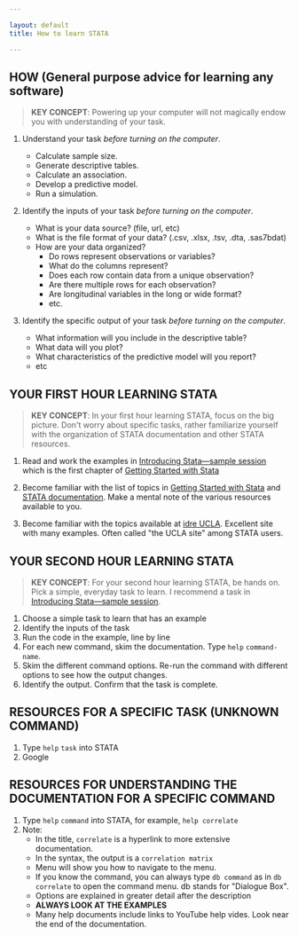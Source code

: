 ```yaml
---

layout: default
title: How to learn STATA

---
```


## HOW (General purpose advice for learning any software)

>**KEY CONCEPT**: Powering up your computer will not magically endow you with understanding of your task.

1. Understand your task *before turning on the computer*.

   * Calculate sample size.
   * Generate descriptive tables.
   * Calculate an association.
   * Develop a predictive model.
   * Run a simulation.

1. Identify the inputs of your task *before turning on the computer*.

   * What is your data source? (file, url, etc)
   * What is the file format of your data? (.csv, .xlsx, .tsv, .dta, .sas7bdat)
   * How are your data organized?
      * Do rows represent observations or variables?
      * What do the columns represent?
      * Does each row contain data from a unique observation?
      * Are there multiple rows for each observation?
      * Are longitudinal variables in the long or wide format?
      * etc.

1. Identify the specific output of your task *before turning on the computer*.

   * What information will you include in the descriptive table?
   * What data will you plot?
   * What characteristics of the predictive model will you report?
   * etc


## YOUR FIRST HOUR LEARNING STATA

>**KEY CONCEPT**: In your first hour learning STATA, focus on the big picture.  Don't worry about specific tasks, rather familiarize yourself with the organization of STATA documentation and other STATA resources.

1. Read and work the examples in [Introducing Stata—sample session](http://www.stata.com/manuals14/gsu1.pdf) which is the first chapter of [Getting Started with Stata](http://www.stata.com/bookstore/getting-started-unix/)

1. Become familiar with the list of topics in [Getting Started with Stata](http://www.stata.com/bookstore/getting-started-unix/) and [STATA documentation](http://www.stata.com/features/documentation/).  Make a mental note of the various resources available to you.

1. Become familiar with the topics available at [idre UCLA](http://www.ats.ucla.edu/stat/stata/).  Excellent site with many examples.  Often called "the UCLA site" among STATA users.


## YOUR SECOND HOUR LEARNING STATA

>**KEY CONCEPT**: For your second hour learning STATA, be hands on.  Pick a simple, everyday task to learn.  I recommend a task in [Introducing Stata—sample session](http://www.stata.com/manuals14/gsu1.pdf).

1. Choose a simple task to learn that has an example
1. Identify the inputs of the task
1. Run the code in the example, line by line
1. For each new command, skim the documentation.  Type `help` `command-name`.
1. Skim the different command options. Re-run the command with different options to see how the output changes.
1. Identify the output.  Confirm that the task is complete.


## RESOURCES FOR A SPECIFIC TASK (UNKNOWN COMMAND)

1. Type `help` `task` into STATA
1. Google


## RESOURCES FOR UNDERSTANDING THE DOCUMENTATION FOR A SPECIFIC COMMAND

1. Type `help` `command` into STATA, for example, `help correlate`
1. Note:
   * In the title, `correlate` is a hyperlink to more extensive documentation.
   * In the syntax, the output is a `correlation matrix`
   * Menu will show you how to navigate to the menu.
   * If you know the command, you can always type `db command` as in `db correlate` to open the command menu.  db stands for "Dialogue Box".
   * Options are explained in greater detail after the description
   * **ALWAYS LOOK AT THE EXAMPLES**
   * Many help documents include links to YouTube help vides.  Look near the end of the documentation.
